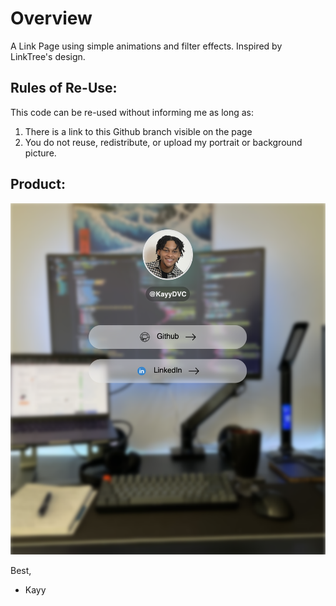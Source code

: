 # Overview
A Link Page using simple animations and filter effects. Inspired by LinkTree's design.

## Rules of Re-Use:
This code can be re-used without informing me as long as: 
  1) There is a link to this Github branch visible on the page
  2) You do not reuse, redistribute, or upload my portrait or background picture. 

## Product: 

![Finished Product](./assets/Finished_Product.png)

Best,
- Kayy
